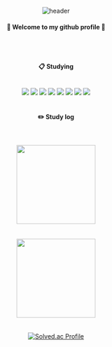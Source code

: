 <!--
**Nbowow/Nbowow** is a ✨ _special_ ✨ repository because its `README.md` (this file) appears on your GitHub profile.

Here are some ideas to get you started:

- 🔭 I’m currently working on ...
- 🌱 I’m currently learning ...
- 👯 I’m looking to collaborate on ...
- 🤔 I’m looking for help with ...
- 💬 Ask me about ...
- 📫 How to reach me: ...
- 😄 Pronouns: ...
- ⚡ Fun fact: ...
-->

<div align="center">
  
  ![header](https://capsule-render.vercel.app/api?type=cylinder&color=000000&text=Nbowow&fontColor=ffffff&fontSize=70&animation=fadeIn)
  
  #### :wave: Welcome to my github profile 👋
  
  <br/>
  <br/>
  
  #### :clipboard: Studying
   
  <br/>
  
  <img src="https://img.shields.io/badge/Python-3776AB?style=for-the-badge&logo=Python&logoColor=white">
  
  <img src="https://img.shields.io/badge/C++-03EF62?style=for-the-badge&logo=C++&logoColor=white">
  
  <img src="https://img.shields.io/badge/Dart-EB1B23?style=for-the-badge&logo=Dart&logoColor=white">
  
  <img src="https://img.shields.io/badge/Flutter-02569B?style=for-the-badge&logo=Flutter&logoColor=white">

<img src="https://img.shields.io/badge/Spring-6DB33F?style=for-the-badge&logo=Spring&logoColor=white">

<img src="https://img.shields.io/badge/aws-232F3E?style=for-the-badge&logo=Amazon aws&logoColor=white">

<img src="https://img.shields.io/badge/github-181717?style=for-the-badge&logo=github&logoColor=white">
  
<img src="https://img.shields.io/badge/VSCode-007ACC?style=for-the-badge&logo=VisualStudioCode&logoColor=white">
  
  
  
  
  
  <br/>
  <br/>
  
  #### :pencil2: Study log
  
  <br/>
  
<!--   ![Anurag's GitHub stats](https://github-readme-stats.vercel.app/api?username=Nbowow&show_icons=true&theme=radical) -->
  
  <img align="center" style="height:180px" src="https://github-readme-stats.vercel.app/api?username=Nbowow" /></a>
  <br/> <br/> <br/>
<img align="center" style="height:180px" src="https://github-readme-stats.vercel.app/api/top-langs/?username=Nbowow&layout=compact" /></a> 
  <br/> <br/> <br/>
  [![Solved.ac Profile](http://mazassumnida.wtf/api/generate_badge?boj=nbo5548)](https://solved.ac/nbo5548)
  
   
</div>

